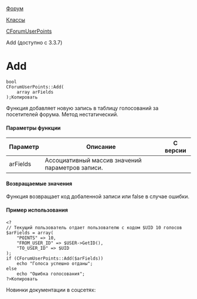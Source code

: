 [Форум](/api_help/forum/index.php)

[Классы](/api_help/forum/developer/index.php)

[CForumUserPoints](/api_help/forum/developer/cforumuserpoints/index.php)

Add (доступно с 3.3.7)

Add
===

```
bool
CForumUserPoints::Add(
	array arFields
);Копировать
```

Функция добавляет новую запись в таблицу голосований за посетителей форума. Метод нестатический.

#### Параметры функции

| Параметр | Описание | С версии |
| --- | --- | --- |
| arFields | Ассоциативный массив значений параметров записи. |  |

#### Возвращаемые значения

Функция возвращает код добаленной записи или false в случае ошибки.

#### Пример использования

```
<?
// Текущий пользователь отдает пользователю с кодом $UID 10 голосов
$arFields = array(
	"POINTS" => 10,
	"FROM_USER_ID" => $USER->GetID(),
	"TO_USER_ID" => $UID
);
if (CForumUserPoints::Add($arFields))
	echo "Голоса успешно отданы";
else
	echo "Ошибка голосования";
?>Копировать
```

Новинки документации в соцсетях: